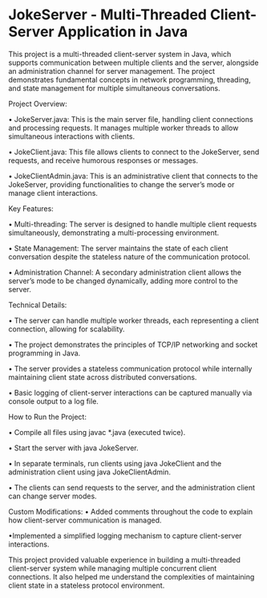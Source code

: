 # JokeServer - Multi-Threaded Client-Server Application in Java

This project is a multi-threaded client-server system in Java, which supports communication between multiple clients and the server, alongside an administration channel for server management. The project demonstrates fundamental concepts in network programming, threading, and state management for multiple simultaneous conversations.

Project Overview:

• JokeServer.java: This is the main server file, handling client connections and processing requests. It manages multiple worker threads to allow simultaneous interactions with clients.

• JokeClient.java: This file allows clients to connect to the JokeServer, send requests, and receive humorous responses or messages.

• JokeClientAdmin.java: This is an administrative client that connects to the JokeServer, providing functionalities to change the server’s mode or manage client interactions.



Key Features:

• Multi-threading: The server is designed to handle multiple client requests simultaneously, demonstrating a multi-processing environment.

• State Management: The server maintains the state of each client conversation despite the stateless nature of the communication protocol.

• Administration Channel: A secondary administration client allows the server’s mode to be changed dynamically, adding more control to the server.



Technical Details:

• The server can handle multiple worker threads, each representing a client connection, allowing for scalability.

• The project demonstrates the principles of TCP/IP networking and socket programming in Java.

• The server provides a stateless communication protocol while internally maintaining client state across distributed conversations.

• Basic logging of client-server interactions can be captured manually via console output to a log file.


How to Run the Project:

• Compile all files using javac *.java (executed twice).

• Start the server with java JokeServer.

• In separate terminals, run clients using java JokeClient and the administration client using java JokeClientAdmin.

• The clients can send requests to the server, and the administration client can change server modes.


Custom Modifications:
• Added comments throughout the code to explain how client-server communication is managed.

•Implemented a simplified logging mechanism to capture client-server interactions.


This project provided valuable experience in building a multi-threaded client-server system while managing multiple concurrent client connections. It also helped me understand the complexities of maintaining client state in a stateless protocol environment.

